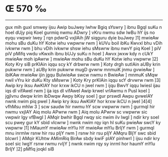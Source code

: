 # Œ 570 ‰
---
gux mih guxI smwey ijsu Awip buJwey lwhw Bgiq sYswry ] ibnu BgqI suKu
n hoeI dUjy piq KoeI gurmiq nwmu ADwry ] vKru nwmu sdw lwBu hY ijs no
eyqu vwpwir lwey ] rqn pdwrQ vxjIAih jW siqguru dyie buJwey ]1]
mwieAw mohu sBu duKu hY Kotw iehu vwpwrw rwm ] kUVu boil ibKu KwvxI bhu
vDih ivkwrw rwm ] bhu vDih ivkwrw shsw iehu sMswrw ibnu nwvY piq KoeI
] piV piV pMifq vwdu vKwxih ibnu bUJy suKu n hoeI ] Awvx jwxw kdy n
cUkY mwieAw moh ipAwrw ] mwieAw mohu sBu duKu hY Kotw iehu vwpwrw ]2]
Koty Kry siB prKIAin iqqu scy kY drbwrw rwm ] Koty drgh sutIAin aUBy
krin pukwrw rwm ] aUBy krin pukwrw mugD gvwrw mnmuiK jnmu gvwieAw
] ibiKAw mwieAw ijin jgqu BulwieAw swcw nwmu n BwieAw ] mnmuK sMqw
nwil vYru kir duKu Kty sMswrw ] Koty Kry prKIAin iqqu scY drvwrw rwm
]3] Awip kry iksu AwKIAY hor krxw ikCU n jweI rwm ] ijqu BwvY iqqu
lwiesI ijau iqs dI vifAweI rwm ] ija iqs dI vifAweI Awip krweI
vrIAwmu n PusI koeI ] jgjIvnu dwqw krim ibDwqw Awpy bKsy soeI ] gur
prswdI Awpu gvweIAY nwnk nwim piq pweI ] Awip kry iksu AwKIAY hor
krxw ikCU n jweI ]4]4] vfhMsu mhlw 3 ] scw saudw hir nwmu hY scw
vwpwrw rwm ] gurmqI hir nwmu vxjIAY Aiq molu APwrw rwm ] Aiq molu
APwrw sc vwpwrw sic vwpwir lgy vfBwgI ] AMqir bwhir BgqI rwqy
sic nwim ilv lwgI ] ndir kry soeI scu pwey gur kY sbid vIcwrw ]
nwnk nwim rqy iqn hI suKu pwieAw swcY ky vwpwrw ]1] hMaumY mwieAw mYlu
hY mwieAw mYlu BrIjY rwm ] gurmqI mnu inrmlw rsnw hir rsu pIjY rwm ]
rsnw hir rsu pIjY AMqru BIjY swc sbid bIcwrI ] AMqir KUhtw AMimRiq
BirAw sbdy kwiF pIAY pinhwrI ] ijsu ndir kry soeI sic lwgY rsnw
rwmu rvIjY ] nwnk nwim rqy sy inrml hor haumY mYlu BrIjY ]2] pMfiq
joqkI siB
####
